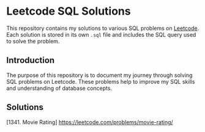 # Leetcode SQL Solutions

This repository contains my solutions to various SQL problems on [Leetcode](https://leetcode.com/). 
Each solution is stored in its own `.sql` file and includes the SQL query used to solve the problem.

## Introduction

The purpose of this repository is to document my journey through solving SQL problems on Leetcode. 
These problems help to improve my SQL skills and understanding of database concepts. 

## Solutions
[1341. Movie Rating] https://leetcode.com/problems/movie-rating/          
